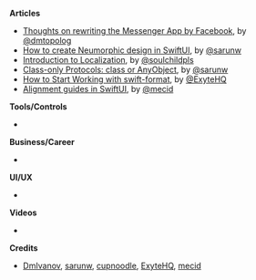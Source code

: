 
**Articles**

* [Thoughts on rewriting the Messenger App by Facebook](https://dmtopolog.com/fb-rewriting-messenger/), by [@dmtopolog](https://twitter.com/dmtopolog)
* [How to create Neumorphic design in SwiftUI](https://sarunw.com/posts/how-to-create-neomorphism-design-in-swiftui/), by [@sarunw](https://twitter.com/sarunw)
* [Introduction to Localization](https://fluffy.es/introduction-to-localization/), by [@soulchildpls](https://twitter.com/soulchildpls)
* [Class-only Protocols: class or AnyObject](https://sarunw.com/tips/class-only-protocols-class-or-anyobject/), by [@sarunw](https://twitter.com/sarunw)
* [How to Start Working with swift-format](https://exyte.com/blog/how-to-start-working-with-swift-format?utm_source=ios_goodies&utm_medium=referral&utm_campaign=website_blog), by [@ExyteHQ](https://twitter.com/ExyteHQ)
* [Alignment guides in SwiftUI](https://swiftwithmajid.com/2020/03/11/alignment-guides-in-swiftui/), by [@mecid](https://twitter.com/mecid)

**Tools/Controls**

*

**Business/Career**

*

**UI/UX**

*

**Videos**

*

**Credits**

* [DmIvanov](https://github.com/DmIvanov), [sarunw](https://github.com/sarunw), [cupnoodle](https://github.com/cupnoodle), [ExyteHQ](https://github.com/exyte), [mecid](https://github.com/mecid)
